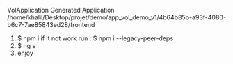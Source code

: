 VolApplication Generated Application /home/khalil/Desktop/projet/demo/app_vol_demo_v1/4b64b85b-a93f-4080-b6c7-7ae85843ed28/frontend

1) $ npm i 
  if it not work run : $ npm i --legacy-peer-deps
2) $ ng s
3) enjoy
